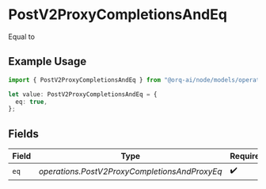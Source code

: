 # PostV2ProxyCompletionsAndEq

Equal to

## Example Usage

```typescript
import { PostV2ProxyCompletionsAndEq } from "@orq-ai/node/models/operations";

let value: PostV2ProxyCompletionsAndEq = {
  eq: true,
};
```

## Fields

| Field                                         | Type                                          | Required                                      | Description                                   |
| --------------------------------------------- | --------------------------------------------- | --------------------------------------------- | --------------------------------------------- |
| `eq`                                          | *operations.PostV2ProxyCompletionsAndProxyEq* | :heavy_check_mark:                            | N/A                                           |